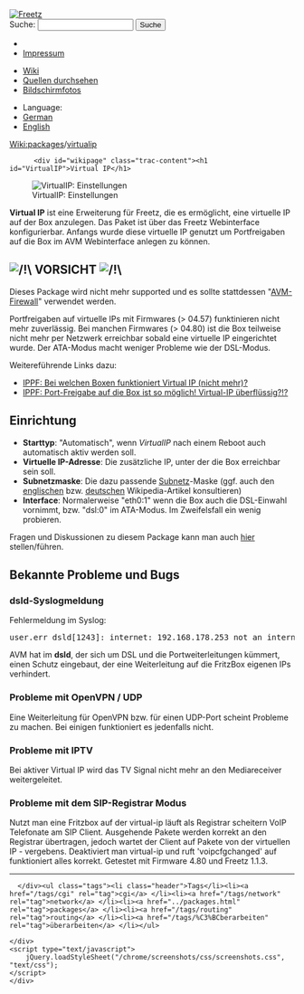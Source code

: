 <!DOCTYPE html PUBLIC "-//W3C//DTD XHTML 1.0 Strict//EN" "http://www.w3.org/TR/xhtml1/DTD/xhtml1-strict.dtd">
<html xmlns="http://www.w3.org/1999/xhtml">

  <head>
    <title>
      packages/virtualip – Freetz
    </title>
      <meta http-equiv="Content-Type" content="text/html; charset=UTF-8" />
      <meta http-equiv="X-UA-Compatible" content="IE=edge" />
    <!--[if IE]><script type="text/javascript">
      if (/^#__msie303:/.test(window.location.hash))
        window.location.replace(window.location.hash.replace(/^#__msie303:/, '#'));
    </script><![endif]-->
        <link rel="search" href="/search" />
        <link rel="help" href="../TracGuide.html" />
        <link rel="alternate" href="virtualip%3Fformat=txt" type="text/x-trac-wiki" title="Reiner Text" />
        <link rel="up" href="../packages.html" title="Übergeordnete Wiki-Seite anzeigen" />
        <link rel="start" href="/wiki" />
        <link rel="stylesheet" href="../../chrome/common/css/trac.css" type="text/css" /><link rel="stylesheet" href="../../chrome/common/css/wiki.css" type="text/css" /><link rel="stylesheet" href="../../chrome/wikiextras/css/phrases.css" type="text/css" /><link rel="stylesheet" href="../../chrome/wikiextras/css/boxes.css" type="text/css" /><link rel="stylesheet" href="../../chrome/wikiextras/css/boxes-300.css" type="text/css" /><link rel="stylesheet" href="../../chrome/wikiextras/css/boxes-narrow-toc.css" type="text/css" /><link rel="stylesheet" href="../../wikicss.css" type="text/css" /><link rel="stylesheet" href="../../chrome/tags/css/tractags.css" type="text/css" /><link rel="stylesheet" href="../../chrome/wikinegotiator/css/langmenu-ctxnav.css" type="text/css" />
        <link rel="shortcut icon" href="/favicon.ico" type="image/x-icon" />
        <link rel="icon" href="/favicon.ico" type="image/x-icon" />
      <link type="application/opensearchdescription+xml" rel="search" href="/search/opensearch" title="Freetz durchsuchen" />
      <script type="text/javascript" charset="utf-8" src="../../chrome/common/js/jquery.js"></script>
      <script type="text/javascript" charset="utf-8" src="../../chrome/common/js/babel.js"></script>
      <script type="text/javascript" charset="utf-8" src="../../chrome/common/js/messages/de.js"></script>
      <script type="text/javascript" charset="utf-8" src="../../chrome/common/js/trac.js"></script>
      <script type="text/javascript" charset="utf-8" src="../../chrome/common/js/search.js"></script>
      <script type="text/javascript" charset="utf-8" src="../../chrome/common/js/folding.js"></script>
    <script type="text/javascript">
      jQuery(document).ready(function($) {
        $("#content").find("h1,h2,h3,h4,h5,h6").addAnchor(_("Link to this section"));
        $("#content").find(".wikianchor").each(function() {
          $(this).addAnchor(babel.format(_("Link to #%(id)s"), {id: $(this).attr('id')}));
        });
        $(".foldable").enableFolding(true, true);
      });
    </script>
  </head>
  <body>
    <div id="banner">
      <div id="header">
        <a id="logo" href="/wiki"><img src="../../chrome/common/freetz_motd.png" alt="Freetz" /></a>
      </div>
      <form id="search" action="https://www.google.com/search" method="get" onsubmit="; this.elements.namedItem('q').value = this.elements.namedItem('oq').value + ' site:freetz.github.io'">
        <div>
          <label for="proj-search">Suche:</label>
          <input type="text" id="proj-search" name="oq" size="18" value="" />
          <input type="hidden" name="q" value="" />
          <input type="submit" value="Suche" />
        </div>
      </form>
      <div id="metanav" class="nav">
    <ul>
      <li class="first"><li class="last"><a href="../Impressum.html">Impressum</a></li>
    </ul>
  </div>
    </div>
    <div id="mainnav" class="nav">
    <ul>
      <li class="first active"><a href="/wiki">Wiki</a></li><li><a href="https://github.com/Freetz-NG/freetz-ng/commits/master">Quellen durchsehen</a></li><li class="last"><a href="/screenshots">Bildschirmfotos</a></li>
    </ul>
  </div>
    <div id="langmenu"><ul><li class="first"><span title="Select a language of wiki content">Language:</span></li><li class=" active"><a class="" href="virtualip.html" title="displaying language (default)">German</a></li><li class=" last"><a class=" notexist" href="/wiki/packages/virtualip.en" title="(not available)">English</a></li></ul></div><p /><div id="main">
      <div id="pagepath" class="noprint">
  <a class="pathentry first" title="Zeige WikiStart an" href="/wiki">Wiki:</a><a class="pathentry" href="../packages.html" title="Zeige packages an">packages</a><span class="pathentry sep">/</span><a class="pathentry" href="virtualip.html" title="Zeige packages/virtualip an">virtualip</a>
</div>
    <div id="content" class="wiki">
      <div class="wikipage searchable">

          <div id="wikipage" class="trac-content"><h1 id="VirtualIP">Virtual IP</h1>
<p>
<figure><img src="/freetz-ng/screenshots/61.png" alt="VirtualIP: Einstellungen" /><figcaption>VirtualIP: Einstellungen</figcaption></figure>
<strong>Virtual IP</strong> ist eine Erweiterung für Freetz, die es ermöglicht, eine virtuelle IP auf der Box anzulegen. Das Paket ist über das Freetz Webinterface konfigurierbar. Anfangs wurde diese virtuelle IP genutzt um Portfreigaben auf die Box im AVM Webinterface anlegen zu können.
</p>
<h2 id="VORSICHT"><img src="../../chrome/wikiextras-icons-16/exclamation.png" style="vertical-align: text-bottom" alt="/!\" /> VORSICHT <img src="../../chrome/wikiextras-icons-16/exclamation.png" style="vertical-align: text-bottom" alt="/!\" /></h2>
<p>
Dieses Package wird nicht mehr supported und es sollte stattdessen "<a class="wiki" href="avm-firewall.html">AVM-Firewall</a>" verwendet werden.
</p>
<p>
Portfreigaben auf virtuelle IPs mit Firmwares (&gt; 04.57) funktinieren nicht mehr zuverlässig. Bei manchen Firmwares (&gt; 04.80) ist die Box teilweise nicht mehr per Netzwerk erreichbar sobald eine virtuelle IP eingerichtet wurde. Der ATA-Modus macht weniger Probleme wie der DSL-Modus.
</p>
<p>
Weitereführende Links dazu:
</p>
<ul><li><a class="ext-link" href="http://www.ip-phone-forum.de/showthread.php?t=174245"><span class="icon">​</span>IPPF: Bei welchen Boxen funktioniert Virtual IP (nicht mehr)?</a>
</li><li><a class="ext-link" href="http://www.ip-phone-forum.de/showthread.php?t=159266"><span class="icon">​</span>IPPF: Port-Freigabe auf die Box ist so möglich! Virtual-IP überflüssig?!?</a>
</li></ul><h2 id="Einrichtung">Einrichtung</h2>
<ul><li><strong>Starttyp</strong>: "Automatisch", wenn <em>VirtualIP</em> nach einem Reboot auch automatisch aktiv werden soll.
</li><li><strong>Virtuelle IP-Adresse</strong>: Die zusätzliche IP, unter der die Box erreichbar sein soll.
</li><li><strong>Subnetzmaske</strong>: Die dazu passende <a class="ext-link" href="http://de.wikipedia.org/wiki/Subnetz"><span class="icon">​</span>Subnetz</a>-Maske (ggf. auch den <a class="ext-link" href="http://en.wikipedia.org/wiki/Subnet_mask"><span class="icon">​</span>englischen</a> bzw. <a class="ext-link" href="http://de.wikipedia.org/wiki/Subnetz"><span class="icon">​</span>deutschen</a> Wikipedia-Artikel konsultieren)
</li><li><strong>Interface</strong>: Normalerweise "eth0:1" wenn die Box auch die DSL-Einwahl vornimmt, bzw. "dsl:0" im ATA-Modus. Im Zweifelsfall ein wenig probieren.
</li></ul><p>
Fragen und Diskussionen zu diesem Package kann man auch <a class="ext-link" href="http://www.ip-phone-forum.de/showthread.php?t=111623"><span class="icon">​</span>hier</a> stellen/führen.
</p>
<h2 id="BekannteProblemeundBugs">Bekannte Probleme und Bugs</h2>
<h3 id="dsld-Syslogmeldung">dsld-Syslogmeldung</h3>
<p>
Fehlermeldung im Syslog:
</p>
<pre class="wiki">user.err dsld[1243]: internet: 192.168.178.253 not an intern host, forwardrule "tcp 0.0.0.0:85 192.168.178.253:85 0 # Test" ignored
</pre><p>
AVM hat im <strong>dsld</strong>, der sich um DSL und die Portweiterleitungen kümmert, einen Schutz eingebaut, der eine Weiterleitung auf die FritzBox eigenen IPs verhindert.
</p>
<h3 id="ProblememitOpenVPNUDP">Probleme mit OpenVPN / UDP</h3>
<p>
Eine Weiterleitung für OpenVPN bzw. für einen UDP-Port scheint Probleme zu machen. Bei einigen funktioniert es jedenfalls nicht.
</p>
<h3 id="ProblememitIPTV">Probleme mit IPTV</h3>
<p>
Bei aktiver Virtual IP wird das TV Signal nicht mehr an den Mediareceiver weitergeleitet.
</p>
<h3 id="ProblememitdemSIP-RegistrarModus">Probleme mit dem SIP-Registrar Modus</h3>
<p>
Nutzt man eine Fritzbox auf der virtual-ip läuft als Registrar scheitern VoIP Telefonate am SIP Client. Ausgehende Pakete werden korrekt an den Registrar übertragen, jedoch wartet der Client auf Pakete von der virtuellen IP - vergebens. Deaktiviert man virtual-ip und ruft 'voipcfgchanged' auf funktioniert alles korrekt. Getestet mit Firmware 4.80 und Freetz 1.1.3.
</p>
<hr />
</div>

      </div><ul class="tags"><li class="header">Tags</li><li><a href="/tags/cgi" rel="tag">cgi</a> </li><li><a href="/tags/network" rel="tag">network</a> </li><li><a href="../packages.html" rel="tag">packages</a> </li><li><a href="/tags/routing" rel="tag">routing</a> </li><li><a href="/tags/%C3%BCberarbeiten" rel="tag">überarbeiten</a> </li></ul>

    </div>
    <script type="text/javascript">
        jQuery.loadStyleSheet("/chrome/screenshots/css/screenshots.css", "text/css");
    </script>
    </div>
  </body>
</html>
